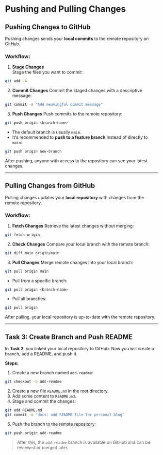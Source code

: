 # Pushing and Pulling Changes

## Pushing Changes to GitHub

Pushing changes sends your **local commits** to the remote repository on GitHub.  

### Workflow:

1. **Stage Changes**  
   Stage the files you want to commit:

```bash
git add -A
````

2. **Commit Changes**
   Commit the staged changes with a descriptive message:

```bash
git commit -m "Add meaningful commit message"
```

3. **Push Changes**
   Push commits to the remote repository:

```bash
git push origin <branch-name>
```

* The default branch is usually `main`.
* It's recommended to **push to a feature branch** instead of directly to `main`:

```bash
git push origin new-branch
```

After pushing, anyone with access to the repository can see your latest changes.

---

## Pulling Changes from GitHub

Pulling changes updates your **local repository** with changes from the remote repository.

### Workflow:

1. **Fetch Changes**
   Retrieve the latest changes without merging:

```bash
git fetch origin
```

2. **Check Changes**
   Compare your local branch with the remote branch:

```bash
git diff main origin/main
```

3. **Pull Changes**
   Merge remote changes into your local branch:

```bash
git pull origin main
```

* Pull from a specific branch:

```bash
git pull origin <branch-name>
```

* Pull all branches:

```bash
git pull origin
```

After pulling, your local repository is up-to-date with the remote repository.

---

## Task 3: Create Branch and Push README

In **Task 2**, you linked your local repository to GitHub. Now you will create a branch, add a README, and push it.

**Steps:**

1. Create a new branch named `add-readme`:

```bash
git checkout -b add-readme
```

2. Create a new file `README.md` in the root directory.
3. Add some content to `README.md`.
4. Stage and commit the changes:

```bash
git add README.md
git commit -m "docs: add README file for personal blog"
```

5. Push the branch to the remote repository:

```bash
git push origin add-readme
```

> After this, the `add-readme` branch is available on GitHub and can be reviewed or merged later.
